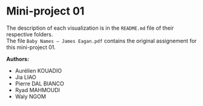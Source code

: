 # Mini-project 01

The description of each visualization is in the `README.md` file of their respective folders. \
The file `Baby Names — James Eagan.pdf` contains the original assignement for this mini-project 01.

**Authors:**
* Aurélien KOUADIO
* Jia LIAO
* Pierre DAL BIANCO
* Ryad MAHMOUDI
* Waly NGOM

